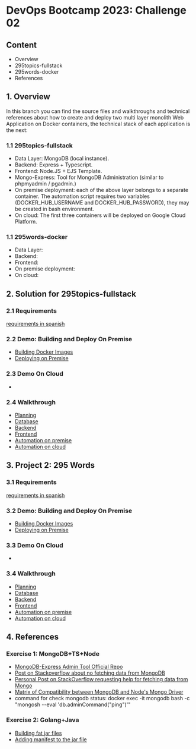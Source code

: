 # DevOps Bootcamp 2023: Challenge 02 #

## Content ##
- Overview
- 295topics-fullstack
- 295words-docker
- References

## 1. Overview ##
In this branch you can find the source files and walkthroughs and technical references about 
how to create and deploy two multi layer monolith Web Application on Docker containers, the technical stack of
each application is the next:

### 1.1 295topics-fullstack ###
- Data Layer: MongoDB (local instance).
- Backend: Express + Typescript.
- Frontend: Node.JS + EJS Template.
- Mongo-Express: Tool for MongoDB Administration (similar to phpmyadmin / pgadmin.)
- On premise deployment: each of the above layer belongs to a separate container. The automation script 
requires two variables (DOCKER_HUB_USERNAME and DOCKER_HUB_PASSWORD), they may be created in bash environment.
- On cloud: The first three containers will be deployed on Google Cloud Platform.

### 1.1 295words-docker ###
- Data Layer:
- Backend: 
- Frontend: 
- On premise deployment: 
- On cloud: 

## 2. Solution for 295topics-fullstack ##

### 2.1 Requirements ###
[requirements in spanish](./295topics-fullstack/enunciadosp.md)

### 2.2 Demo: Building and Deploy  On Premise ###
* [Building Docker Images](https://youtu.be/_sz10Cn91fY)
* [Deploying on Premise](https://youtu.be/sPlM_nePAOY)

### 2.3 Demo On Cloud ###
* []()

### 2.4 Walkthrough ###
* [Planning]()
* [Database]()
* [Backend]() 
* [Frontend]()
* [Automation on premise]()
* [Automation on cloud]()


## 3. Project 2: 295 Words ##

### 3.1 Requirements ###
[requirements in spanish](./295topics-fullstack/enunciadosp.md)

### 3.2 Demo: Building and Deploy  On Premise ###
* [Building Docker Images](https://youtu.be/XAV6bYXkORo)
* [Deploying on Premise](https://youtu.be/0opDFMnF1O0)

### 3.3 Demo On Cloud ###
* []()

### 3.4 Walkthrough ###
* [Planning]()
* [Database]()
* [Backend]() 
* [Frontend]()
* [Automation on premise]()
* [Automation on cloud]()

## 4. References ##
### Exercise 1: MongoDB+TS+Node ###
* [MongoDB-Express Admin Tool Official Repo](https://github.com/mongo-express/mongo-express)
* [Post on Stackoverflow about no fetching data from MongoDB](https://stackoverflow.com/questions/63460493/node-with-mongodb-atlas-docker-image-return-empty-array)
* [Personal Post on StackOverflow requesting help for fetching data from Mongo](https://stackoverflow.com/questions/77616244/getting-a-json-with-no-data-between-mongodb-container-and-tsexpress-container)
* [Matrix of Compatibility between MongoDB and Node's Mongo Driver](https://www.mongodb.com/docs/drivers/node/current/compatibility/)
* command for check mongodb status: docker exec -it mongodb bash -c "mongosh --eval 'db.adminCommand(\"ping\")'"

### Exercise 2: Golang+Java ###
* [Building fat jar files](https://jenkov.com/tutorials/maven/maven-build-fat-jar.html)
* [Adding manifest to the jar file](https://stackoverflow.com/questions/73143677/no-main-manifest-attribute-in-jar-file-error-in-maven-project)

